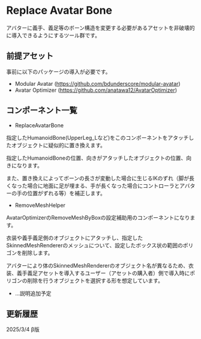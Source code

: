 Replace Avatar Bone
====

アバターに義手、義足等のボーン構造を変更する必要があるアセットを非破壊的に導入できるようにするツール群です。

## 前提アセット

事前に以下のパッケージの導入が必要です。

* Modular Avatar (https://github.com/bdunderscore/modular-avatar)
* Avatar Optimizer (https://github.com/anatawa12/AvatarOptimizer)

## コンポーネント一覧

* ReplaceAvatarBone

指定したHumanoidBone(UpperLeg_Lなど)をこのコンポーネントをアタッチしたオブジェクトに疑似的に置き換えます。

指定したHumanoidBoneの位置、向きがアタッチしたオブジェクトの位置、向きになります。

また、置き換えによってボーンの長さが変動した場合に生じるIKのずれ（脚が長くなった場合に地面に足が埋まる、手が長くなった場合にコントローラとアバターの手の位置がずれる等）を補正します。

* RemoveMeshHelper

AvatarOptimizerのRemoveMeshByBoxの設定補助用のコンポーネントになります。

衣装や義手義足側のオブジェクトにアタッチし、指定したSkinnedMeshRendererのメッシュについて、設定したボックス状の範囲のポリゴンを削除します。

アバターにより体のSkinnedMeshRendererのオブジェクト名が異なるため、衣装、義手義足アセットを導入するユーザー（アセットの購入者）側で導入時にポリゴンの削除を行うオブジェクトを選択する形を想定しています。
* …説明追加予定


## 更新履歴
2025/3/4 β版 
